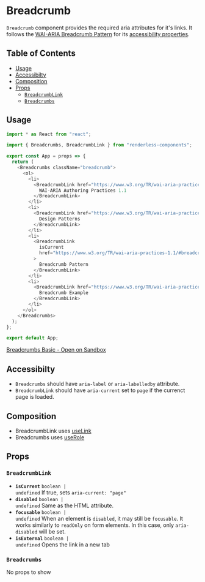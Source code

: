 # Breadcrumb

`Breadcrumb` component provides the required aria attributes for it's links. It
follows the
[WAI-ARIA Breadcrumb Pattern](https://www.w3.org/TR/wai-aria-practices-1.2/#breadcrumb)
for its
[accessibility properties](https://www.w3.org/TR/wai-aria-practices-1.2/#wai-aria-roles-states-and-properties-2).

## Table of Contents

- [Usage](#usage)
- [Accessibilty](#accessibilty)
- [Composition](#composition)
- [Props](#props)
  - [`BreadcrumbLink`](#breadcrumblink)
  - [`Breadcrumbs`](#breadcrumbs)

## Usage

```js
import * as React from "react";

import { Breadcrumbs, BreadcrumbLink } from "renderless-components";

export const App = props => {
  return (
    <Breadcrumbs className="breadcrumb">
      <ol>
        <li>
          <BreadcrumbLink href="https://www.w3.org/TR/wai-aria-practices-1.1/">
            WAI-ARIA Authoring Practices 1.1
          </BreadcrumbLink>
        </li>
        <li>
          <BreadcrumbLink href="https://www.w3.org/TR/wai-aria-practices-1.1/#aria_ex">
            Design Patterns
          </BreadcrumbLink>
        </li>
        <li>
          <BreadcrumbLink
            isCurrent
            href="https://www.w3.org/TR/wai-aria-practices-1.1/#breadcrumb"
          >
            Breadcrumb Pattern
          </BreadcrumbLink>
        </li>
        <li>
          <BreadcrumbLink href="https://www.w3.org/TR/wai-aria-practices-1.1/examples/breadcrumb/index.html">
            Breadcrumb Example
          </BreadcrumbLink>
        </li>
      </ol>
    </Breadcrumbs>
  );
};

export default App;
```

[Breadcrumbs Basic - Open on Sandbox](https://codesandbox.io/s/ixpe7)

## Accessibilty

- `Breadcrumbs` should have `aria-label` or `aria-labelledby` attribute.
- `BreadcrumbLink` should have `aria-current` set to `page` if the currenct page
  is loaded.

## Composition

- BreadcrumbLink uses [useLink](./link.md)
- Breadcrumbs uses [useRole](https://reakit.io/docs/role)

## Props

### `BreadcrumbLink`

- **`isCurrent`** <code>boolean | undefined</code> If true, sets
  `aria-current: "page"`
- **`disabled`** <code>boolean | undefined</code> Same as the HTML attribute.
- **`focusable`** <code>boolean | undefined</code> When an element is
  `disabled`, it may still be `focusable`. It works similarly to `readOnly` on
  form elements. In this case, only `aria-disabled` will be set.
- **`isExternal`** <code>boolean | undefined</code> Opens the link in a new tab

### `Breadcrumbs`

No props to show
